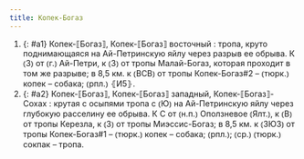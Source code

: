 ```yaml
---
title: Копек-Богаз
---
```


1. {: #a1} Копек-⟦Богаз⟧, Копек-⟦Богаз⟧ восточный
: тропа, круто поднимающаяся на Ай-Петринскую яйлу через разрыв ее обрыва. К ⦅З⦆ от ⦅г.⦆ Ай-Петри, к ⦅З⦆ от тропы Малай-Богаз, которая проходит в том же разрыве; в 8,5 км. к ⦅ВСВ⦆ от тропы Копек-Богаз#2 – ⦅тюрк.⦆ копек – собака; ⦅рпл.⦆ ⦃И5⦄.
2. {: #a2} Копек-⟦Богаз⟧, Копек-⟦Богаз⟧ западный, Копек-⟦Богаз⟧-Сохах
: крутая с осыпями тропа с ⦅Ю⦆ на Ай-Петринскую яйлу через глубокую расселину ее обрыва. К С от ⦅н.п.⦆ Оползневое ⦅Ялт.⦆, к ⦅В⦆ от тропы Керезла, к ⦅З⦆ от тропы Миэссис-Богаз; в 8,5 км. к ⦅ЗЮЗ⦆ от тропы Копек-Богаз#1 – ⦅тюрк.⦆ копек – собака; ⦅рпл.⦆; ⦅ср.⦆ ⦅тюрк.⦆ сокпак – тропа.
